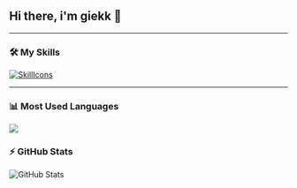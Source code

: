 ## Hi there, i'm giekk 👋

---

### 🛠 My Skills

[![SkillIcons](https://skillicons.dev/icons?i=c,cpp,py,java,html,css,php,js,linux,git,mysql,qt&perline=4)](https://skillicons.dev)<br/>

---
### 📊 Most Used Languages  

<a href="https://github.com/anuraghazra/github-readme-stats"><img src="https://github-readme-stats.vercel.app/api/top-langs/?username=giekk&layout=compact&theme=dark&hide_border=false" /></a> 
</p>

### ⚡ GitHub Stats  
![GitHub Stats](https://github-readme-stats.vercel.app/api?username=giekk&show_icons=true&theme=radical) 


<!--
**giekk/giekk** is a ✨ _special_ ✨ repository because its `README.md` (this file) appears on your GitHub profile.

Here are some ideas to get you started:

- 🔭 I’m currently working on ...
- 🌱 I’m currently learning ...
- 👯 I’m looking to collaborate on ...
- 🤔 I’m looking for help with ...
- 💬 Ask me about ...
- 📫 How to reach me: ...
- 😄 Pronouns: ...
- ⚡ Fun fact: ...
-->
